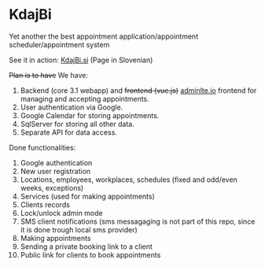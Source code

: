 # KdajBi
 Yet another the best appointment application/appointment scheduler/appointment system

See it in action: [KdajBi.si](https://KdajBi.si) (Page in Slovenian)

~~Plan is to have~~ We have:
1. Backend (core 3.1 webapp) and ~~frontend (vue.js)~~ [adminlte.io](https://adminlte.io) frontend for managing and accepting appointments. 
2. User authentication via Google. 
3. Google Calendar for storing appointments.
4. SqlServer for storing all other data.
5. Separate API for data access.

Done functionalities:
1. Google authentication
2. New user registration
3. Locations, employees, workplaces, schedules (fixed and odd/even weeks, exceptions)
4. Services (used for making appointments)
5. Clients records
6. Lock/unlock admin mode
7. SMS client notifications (sms messagaging is not part of this repo, since it is done trough local sms provider)
8. Making appointments
9. Sending a private booking link to a client 
10. Public link for clients to book appointments
